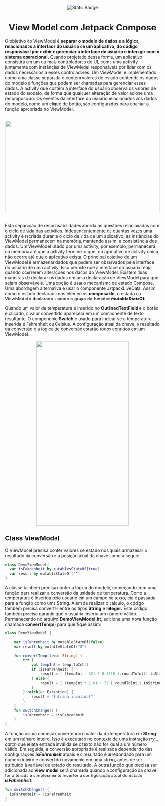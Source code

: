 <div align="center">

![Static Badge](https://img.shields.io/badge/status-Conclu%C3%ADdo-%2390EE90)



# View Model com Jetpack Compose
  
</div>
<p>
O objetivo do ViewModel é <b>separar o modelo de dados e a lógica, relacionados à interface do usuário de um aplicativo, do código responsável por exibir e gerenciar a interface do usuário e interagir com o sistema operacional.</b>
Quando projetado dessa forma, um aplicativo consistirá em um ou mais controladores de UI, como uma activity, juntamente com instâncias de ViewModel responsáveis ​​por lidar com os dados necessários a esses controladores. 
Um ViewModel é implementado como uma classe separada e contém valores de estado contendo os dados do modelo e funções que podem ser chamadas para gerenciar esses dados. A activity que contém a interface do usuário observa os valores de estado do     modelo, de forma que qualquer alteração de valor acione uma recomposição. Os eventos da interface do usuário relacionados aos dados do modelo, como um clique de botão, são configurados para chamar a função apropriada no ViewModel.
</p>

<div align="center"><br>

<img src="https://github.com/DeniseLeandroDeCastro/view_model_demo/assets/29150094/ec23101b-008d-43d8-863a-7f38c110c5a6" width="500" height="300"/>
  
</div><br>

<p>
Esta separação de responsabilidades aborda as questões relacionadas com o ciclo de vida das activities. Independentemente de quantas vezes uma activity é recriada durante o ciclo de vida de um aplicativo, as instâncias do ViewModel permanecem na memória, mantendo assim, a consistência dos dados. Um ViewModel usado por uma activity, por exemplo, permanecerá na memória até que a activity termine, o que, no aplicativo de activity única, não ocorre até que o aplicativo exista. O principal objetivo de um ViewModel é armazenar dados que podem ser observados pela interface do usuário de uma activity. Isso permite que a interface do usuário reaja quando ocorrerem alterações nos dados do ViewModel. Existem duas maneiras de declarar os dados em uma declaração de ViewModel para que sejam observáveis. Uma opção é usar o mecanismo de estado Compose. Uma abordagem alternativa é usar o componente JetpackLiveData. Assim como o estado declarado nos elementos <b>composable</b>, o estado do ViewModel é declarado usando o grupo de funções <b>mutableStateOf.</b>
</p>
<p>
Quando um valor de temperatura é inserido no <b>OutlinedTextField</b> e o botão é clicado, o valor convertido aparecerá em um componente de texto resultante. O componente <b>Switch</b> é usado para indicar se a temperatura inserida é Fahrenheit ou Celsius. A configuração atual da chave, o resultado da conversão e a lógica de conversão estarão todos contidos em um ViewModel.
</p>

<div align="center">

<img src="https://github.com/DeniseLeandroDeCastro/view_model_demo/assets/29150094/ec15eecd-e1fb-4425-8fd2-a0868ac9a1c5" width="300" height="600"/>

</div>

## Class ViewModel
<p>
  O ViewModel precisa conter valores de estado nos quais armazenar o resultado da conversão e a posição atual da chave como a seguir:
</p>

```kotlin
class DemoViewModel(
  var isFahrenheit by mutablesStateOf(true)
  var result by mutableStateOf("")
)
```

<p>
A classe também precisa conter a lógica do modelo, começando com uma função para realizar a conversão da unidade de temperatura. Como a temperatura é inserida pelo usuário em um campo de texto, ela é passada para a função como uma String. Além de realizar o cálculo, o código também precisa converter entre os tipos <b>String</b> e <b>Integer.</b> Este código também precisa garantir que o usuário inseriu um número válido. Permanecendo no arquivo <b>DemoViewModel.kt</b>, adicione uma nova função chamada <b>convertTemp()</b> para que fique assim:
</p>

```kotlin
class DemoViewModel {

    var isFahrenheit by mutableStateOf(false)
    var result by mutableStateOf("0")

    fun convertTemp(temp: String) {
        try {
            val tempInt = temp.toInt()
            if (isFahrenheit) {
                result = ( (tempInt - 32) * 0.5556 ).roundToInt().toString()
            } else {
                result = ( (tempInt * 1.8) + 32 ).roundToInt().toString()
            }
        } catch(e: Exception) {
            result = "Entrada inválida!"
        }
    }
    fun switchChange() {
        isFahrenheit = !isFahrenheit
    }
}
```

<p>
A função acima começa convertendo o valor da da temperatura em <b>String</b> em um número inteiro. Isso é executado no contexto de uma instrução <i>try ... catch</i> que relata entrada inválida se o texto não for igual a um número válido. Em seguida, a conversão apropriada é realizada dependendo das configurações <i><b>isFahrenheit</b></i> atuais e o resultado é arredondado para um número inteiro e convertido novamente em uma string, antes de ser atribuído à variável de estado do resultado. A outra função que precisa ser adicionada ao <b>view model</b> será chamada quando a configuração da chave for alterada e simplesmente inverter a configuração atual do estado <i><b>isFahrenheit</b></i>:
</p>

```kotlin
fun switchChange() {
  isFahrenheit = !isFahrenheit
}
```


